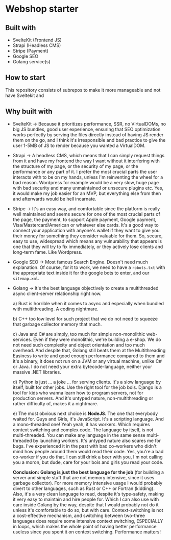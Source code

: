 # Webshop starter

## Built with

- SvelteKit (Frontend JS)
- Strapi (Headless CMS)
- Stripe (Payment)
- Google SEO
- Golang service(s)

## How to start

This repository consists of subrepos to make it more manageable and not have Sveltekit and 

## Why built with

- SvelteKit -> Because it prioritizes performance, SSR, no VirtualDOMs, no big JS bundles, good user experience, ensuring that SEO optimization works perfectly by serving the files directly instead of having JS render them on the go, and I think it's irresponsible and bad practice to give the user 1-5MB of JS to render because you wanted a VirtualDOM.

- Strapi -> A headless CMS, which means that I can simply request things from it and have my frontend the way I want without it interfering with the structure of my page, or the security of my page, or the performance or any part of it. I prefer the most crucial parts the user interacts with to be on my hands, unless I'm reinventing the wheel for a bad reason. Wordpress for example would be a very slow, huge page with bad security and many unmaintained or unsecure plugins etc. Yes, it would make my job easier for an MVP, but everything else from then and afterwards would be hell incarnate.

- Stripe -> It's an easy way, and comfortable since the platform is really well maintained and seems secure for one of the most crucial parts of the page, the payment, to support Apple payment, Google payment, Visa/Mastercard/American or whatever else cards. It's a good way to connect your application with anyone's wallet if they want to give you their money for something they consider valuable for them. So, secure, easy to use, widespread which means any vulnurability that appears is one that they will try to fix immediately, or they actively lose clients and long-term fame. Like Wordpress.

- Google SEO -> Most famous Search Engine. Doesn't need much explanation. Of course, for it to work, we need to have a `robots.txt` with the appropriate text inside it for the google bots to enter, and our `sitemap.xml`.

- Golang -> It's the best language objectively to create a multithreaded async client-server relationship right now.

  a) Rust is horrible when it comes to async and especially when bundled with multithreading. A coding nightmare.

  b) C++ too low level for such project that we do not need to squeeze that garbage collector memory that much.

  c) Java and C# are simply, too much for simple non-monolithic web-services. Even if they were monolithic, we're building a e-shop. We do not need such complexity and object orientation and too much overhead. And despite that, Golang still beats them at the Multithreading Easiness to write and good enough performance compared to them and it's a binary, it does not run on a JVM or any virtual machine, unlike C# or Java. I do not need your extra bytecode-language, neither your massive .NET libraries.

  d) Python is just ... a joke ... for serving clients. It's a slow language by itself, built for other jobs. Use the right tool for the job bois. Django is a tool for kids who wanna learn how to program servers, not for production servers. And it's untyped nature, non-multithreading or rather difficulty of, makes it a nightmare.

  e) The most obvious next choice is **NodeJS**. The one that everybody waited for. Guys and Girls, it's JavaScript. It's a scripting language. And a mono-threaded one! Yeah yeah, it has workers. Which requires context switching and complex code. The language by itself, is not multi-threaded. You can make any language in the same sense multi-threaded by launching workers. It's untyped nature also scares me for bugs. I've experienced it in the past with bad co-workers who didn't mind how people around them would read their code. Yes, you're a bad co-worker if you do that. I can still drink a beer with you, I'm not calling you a moron, but dude, care for your bois and girls you read your code.

  **Conclusion:** __Golang is just the best language for the job__ (for building a server and simple stuff that are not memory intensive, since it uses garbage collector).
  For more memory intensive usage I would probably divert to other languages, such as Rust or C++ or Fortran (kidding). Also, it's a very clean language to read, despite it's type-safety, making it very easy to maintain and hire people for. Which I can also use with care inside Golang by the way, despite that I would probably not do it unless it's comfortable to do so, but with care. Context-switching is not a cost-effective mechanism, and switching between two-three languages does require some intensive context switching, ESPECIALLY in loops, which makes the whole point of having better performance useless since you spent it on context switching. Performance matters!

